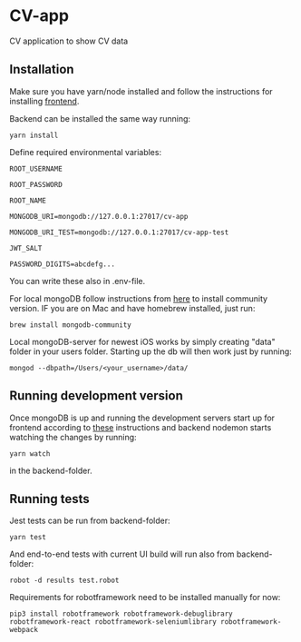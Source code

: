 # CV-app

CV application to show CV data

## Installation

Make sure you have yarn/node installed and follow the instructions for installing [frontend](https://github.com/rampemus/cvapp/tree/master/frontend).

Backend can be installed the same way running:

`yarn install`

Define required environmental variables:

`ROOT_USERNAME`

`ROOT_PASSWORD`

`ROOT_NAME`

`MONGODB_URI=mongodb://127.0.0.1:27017/cv-app`

`MONGODB_URI_TEST=mongodb://127.0.0.1:27017/cv-app-test`

`JWT_SALT`

`PASSWORD_DIGITS=abcdefg...`

You can write these also in .env-file.

For local mongoDB follow instructions from [here](https://docs.mongodb.com/manual/administration/install-community/) to install community version. IF you are on Mac and have homebrew installed, just run:

`brew install mongodb-community`

Local mongoDB-server for newest iOS works by simply creating "data" folder in your users folder. Starting up the db will then work just by running:

`mongod --dbpath=/Users/<your_username>/data/`

## Running development version

Once mongoDB is up and running the development servers start up for frontend according to [these](https://github.com/rampemus/cvapp/tree/master/frontend) instructions and backend nodemon starts watching the changes by running:

`yarn watch`

in the backend-folder.

## Running tests

Jest tests can be run from backend-folder:

`yarn test`

And end-to-end tests with current UI build will run also from backend-folder:

`robot -d results test.robot`

Requirements for robotframework need to be installed manually for now:

`pip3 install robotframework robotframework-debuglibrary robotframework-react robotframework-seleniumlibrary robotframework-webpack`

